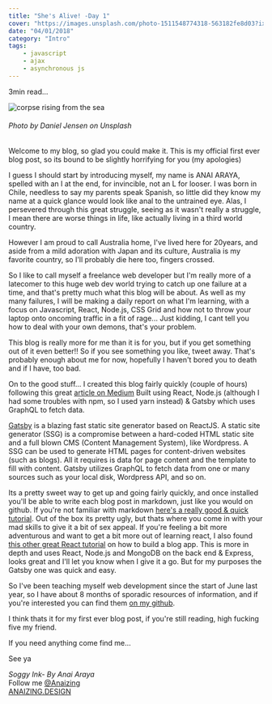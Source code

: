 ```yaml
---
title: "She's Alive! -Day 1"
cover: "https://images.unsplash.com/photo-1511548774318-563182fe8d03?ixlib=rb-0.3.5&ixid=eyJhcHBfaWQiOjEyMDd9&s=226688553251c9261fa28de062b96b40&auto=format&fit=crop&w=750&q=80"
date: "04/01/2018"
category: "Intro"
tags:
    - javascript
    - ajax
    - asynchronous js
---
```

3min read...

![corpse rising from the sea](https://images.unsplash.com/photo-1503925802536-c9451dcd87b5?auto=format&fit=crop&w=1050&q=80)
###### _Photo by Daniel Jensen on Unsplash_

Welcome to my blog, so glad you could make it.
This is my official first ever blog post, so its bound to be slightly horrifying for you (my apologies)

I guess I should start by introducing myself, my name is ANAI ARAYA, spelled with an I at the end, for invincible, not an L for looser. I was born in Chile, needless to say my parents speak Spanish, so little did they know my name at a quick glance would look like anal to the untrained eye. Alas, I persevered through this great struggle, seeing as it wasn't really a struggle, I mean there are worse things in life, like actually living in a third world country.

However I am proud to call Australia home, I've lived here for 20years, and aside from a mild adoration with Japan and its culture, Australia is my favorite country, so I'll probably die here too, fingers crossed.

So I like to call myself a freelance web developer but I'm really more of a latecomer to this huge web dev world trying to catch up one failure at a time, and that's pretty much what this blog will be about.  As well as my many failures, I will be making a daily report on what I'm learning, with a focus on Javascript, React, Node.js, CSS Grid and how not to throw your laptop onto oncoming traffic in a fit of rage... Just kidding, I cant tell you how to deal with your own demons, that's your problem.

This blog is really more for me than it is for you, but if you get something out of it even better!! So if you see something you like, tweet away. That's probably enough about me for now, hopefully I haven't bored you to death and if I have, too bad.

On to the good stuff... I created this blog fairly quickly (couple of hours) following this great [article on Medium](https://medium.freecodecamp.org/how-to-build-a-react-and-gatsby-powered-blog-in-about-10-minutes-625c35c06481)
Built using React, Node.js (although I had some troubles with npm, so I used yarn instead) & Gatsby which uses GraphQL to fetch data.

[Gatsby](https://www.gatsbyjs.org/) is a blazing fast static site generator based on ReactJS. A static site generator (SSG) is a compromise between a hard-coded HTML static site and a full blown CMS (Content Management System), like Wordpress. A SSG can be used to generate HTML pages for content-driven websites (such as blogs). All it requires is data for page content and the template to fill with content. Gatsby utilizes GraphQL to fetch data from one or many sources such as your local disk, Wordpress API, and so on.

Its a pretty sweet way to get up and going fairly quickly, and once installed you'll be able to write each blog post in markdown, just like you would on github. If you're not familiar with markdown [here's a really good & quick tutorial](https://www.markdowntutorial.com/lesson/1/). Out of the box its pretty ugly, but thats where you come in with your mad skills to give it a bit of sex appeal. If you're feeling a bit more adventurous and want to get a bit more out of learning react, I also found [this other great React tutorial](https://code.tutsplus.com/series/creating-a-blogging-app-using-react--cms-1171) on how to build a blog app. This is more in depth and uses React, Node.js and MongoDB on the back end & Express, looks great and I'll let you know when I give it a go. But for my purposes the Gatsby one was quick and easy.

So I've been teaching myself web development since the start of June last year, so I have about 8 months of sporadic resources of information, and if you're interested you can find them [on my github](https://github.com/Anaizing/Studying-and-learning).

I think thats it for my first ever blog post, if you're still reading, high fucking five my friend.

If you need anything come find me...

See ya


_Soggy Ink- By Anai Araya_<br>
Follow me [@Anaizing](https://twitter.com/Anaizing) <br>
[ANAIZING.DESIGN](https://anaizing.design/)
